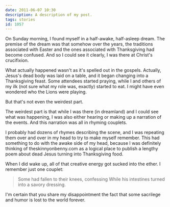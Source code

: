 ```yaml
---
date: 2011-06-07 10:30
description: A description of my post.
tags: stories
id: 1057
---
```

On Sunday morning, I found myself in a half-awake, half-asleep dream.  The premise of the dream was that somehow over the years, the traditions associated with Easter and the ones associated with Thanksgiving had become confused.  And so I could see it clearly, I was there at Christ's crucifixion.

What actually happened wasn't as it's spelled out in the gospels.  Actually, Jesus's dead body was laid on a table, and it began changing into a Thanksgiving feast.  Some attendees started praying, while I and others of my ilk (not sure what my role was, exactly) started to eat.  I might have even wondered who the Lions were playing.  
<!--more-->
But that's not even the weirdest part.

The weirdest part is that while I was there (in dreamland) and I could see what was happening, I was also either hearing or making up a narration of the events.  And this narration was all in rhyming couplets.

I probably had dozens of rhymes describing the scene, and I was repeating them over and over in my head to try to make myself remember.  This had something to do with the awake side of my head, because I was definitely thinking of theskinnyonbenny.com as a logical place to publish a lengthy poem about dead Jesus turning into Thanksgiving food.

When I did wake up, all of that creative energy got sucked into the ether.  I remember just one couplet:

<blockquote>Some had fallen to their knees, confessing
While his intestines turned into a savory dressing.</blockquote>

I'm certain that you share my disappointment the fact that some sacrilege and humor is lost to the world forever.